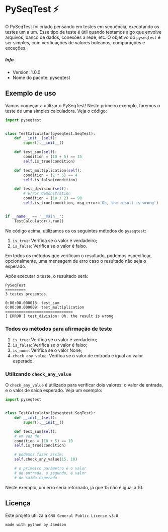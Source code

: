 # PySeqTest ⚡️

O PySeqTest foi criado pensando em testes em sequência, executando os testes um a um. Esse tipo de teste é útil quando
testamos algo que envolve arquivos, banco de dados, conexões a rede, etc. O objetivo do `pyseqtest` é ser simples, com verificações
de valores boleanos, comparações e exceções.

##### Info

- Version: 1.0.0
- Nome do pacote: pyseqtest

## Exemplo de uso

Vamos começar a utilizar o PySeqTest! Neste primeiro exemplo, faremos o teste de uma simples calculadora. Veja o código:

```python
import pyseqtest


class TestCalculator(pyseqtest.SeqTest):
    def __init__(self):
        super().__init__()

    def test_sum(self):
        condition = (10 + 5) == 15
        self.is_true(condition)

    def test_multiplication(self):
        condition = (2 * 5) == 4
        self.is_false(condition)

    def test_division(self):
        # error demonstration
        condition = (10 / 2) == 90
        self.is_true(condition, msg_error='Oh, the result is wrong')


if __name__ == '__main__':
    TestCalculator().run()

```

No código acima, utilizamos os os seguintes métodos do `pyseqtest`:

1. `is_true`: Verifica se o valor é verdadeiro;
2. `is_false`: Verifica se o valor é falso.

Em todos os métodos que verificam o resultado, podemos especificar, opcionalmente, uma mensagem de erro caso o resultado
não seja o esperado.

Após executar o teste, o resultado será:

```
PySeqTest
=========
3 testes presentes.

0:00:00.000018: test_sum
0:00:00.000009: test_multiplication
==============================
[ ERROR ] test_division: Oh, the result is wrong
```

### Todos os métodos para afirmação de teste

1. `is_true`: Verifica se o valor é verdadeiro;
2. `is_false`: Verifica se o valor é falso;
3. `is_none`: Verifica se o valor None;
4. `check_any_value`: Verifica se o valor de entrada e igual ao valor esperado.

### Utilizando `check_any_value`

O `check_any_value` é utilizado para verificar dois valores: o valor de entrada, e o valor de saída esperado. Veja um exemplo:

```python
import pyseqtest


class TestCalculator(pyseqtest.SeqTest):
    def __init__(self):
        super().__init__()

    def test_sum(self):
	# em vez de:
	condition = (10 + 5) == 10
	self.is_true(condition)

	# podemos fazer assim:
	self.check_any_value(15, 10)

	# o primeiro parâmetro é o valor
	# de entrada, o segundo, é valor
	# de saída esperado.
```

Neste exemplo, um erro seria retornado, já que 15 não é igual a 10.

## Licença

Este projeto utiliza a `GNU General Public License v3.0`

`made with python by Jaedson`
